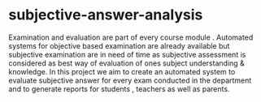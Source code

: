 # subjective-answer-analysis
Examination and evaluation are part of every course module . Automated systems for objective based examination are already available but subjective examination are in need of time as subjective assessment is considered as best way of evaluation of ones subject understanding & knowledge. In this project we aim to create an automated system to evaluate subjective answer for every exam conducted in the department and to generate reports for students , teachers as well as parents.

